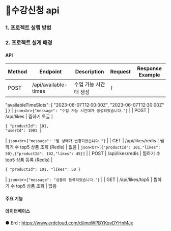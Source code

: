 # 🛒수강신청 api

### 1. 프로젝트 실행 방법

### 2. 프로젝트 설계 배경

#### API

| Method | Endpoint               | Description                     | Request              | Response Example                    |
|--------|------------------------|---------------------------------|----------------------|-------------------------------------|
| POST   | /api/available-times    | 수업 가능 시간대 생성         | <pre><code>{
  "availableTimeSlots": [
    "2023-06-07T12:00:00Z",
    "2023-06-07T12:30:00Z"
  ]
}</code></pre> | ```json<br>{"message": "수업 가능 시간대가 생성되었습니다."}``` |
| POST   | /api/likes             | 찜하기 토글                   | <pre><code>{
  "productId": 101,
  "userId": 1001
}</code></pre> | ```json<br>{"message": "찜 상태가 변경되었습니다."}``` |
| GET    | /api/likes/redis       | 찜하기 수 top5 상품 조회 (Redis) | 없음                  | ```json<br>[{"productId": 101,"likes": 50},{"productId": 102,"likes": 45}]``` |
| POST   | /api/likes/redis       | 찜하기 수 top5 상품 등록 (Redis) | <pre><code>{
  "productId": 101,
  "likes": 50
}</code></pre> | ```json<br>{"message": "상품이 등록되었습니다."}``` |
| GET    | /api/likes/top5        | 찜하기 수 top5 상품 조회     | 없음       

#### 주요 기능
#### 데이터베이스
● Erd : https://www.erdcloud.com/d/impWPBYKqvDYHnMJx
